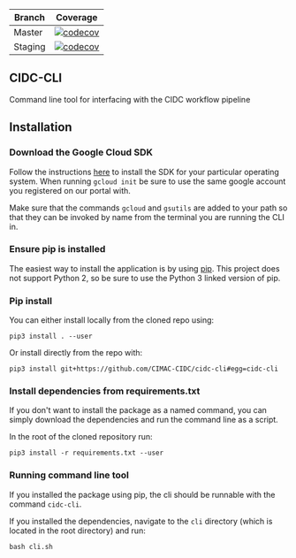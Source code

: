 | Branch | Coverage |
| --- | --- |
| Master | [![codecov](https://codecov.io/gh/dfci/cidc-cli/branch/master/graph/badge.svg)](https://codecov.io/gh/dfci/cidc-cli/branch/master/) |
| Staging | [![codecov](https://codecov.io/gh/dfci/cidc-cli/branch/staging/graph/badge.svg)](https://codecov.io/gh/dfci/cidc-cli/branch/staging/) |
## CIDC-CLI

Command line tool for interfacing with the CIDC workflow pipeline

## Installation

###  Download the Google Cloud SDK

Follow the instructions [here](https://cloud.google.com/sdk/docs/downloads-interactive) to install the SDK for your particular operating system. When running `gcloud init` be sure to use the same google account you registered on our portal with.

Make sure that the commands `gcloud` and `gsutils` are added to your path so that they can be invoked by name from the terminal you are running the CLI in.

### Ensure pip is installed

The easiest way to install the application is by using [pip](https://pypi.org/project/pip/). This project does not support Python 2, so be sure to use the Python 3 linked version of pip.

### Pip install

You can either install locally from the cloned repo using:
~~~
pip3 install . --user
~~~

Or install directly from the repo with:

~~~
pip3 install git+https://github.com/CIMAC-CIDC/cidc-cli#egg=cidc-cli
~~~

### Install dependencies from requirements.txt

If you don't want to install the package as a named command, you can simply download the dependencies and run the command line as a script.

In the root of the cloned repository run:

~~~
pip3 install -r requirements.txt --user
~~~

### Running command line tool

If you installed the package using pip, the cli should be runnable with the command `cidc-cli`.

If you installed the dependencies, navigate to the `cli` directory (which is located in the root directory) and run:

~~~
bash cli.sh
~~~
